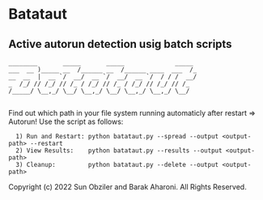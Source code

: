 # Batataut
## Active autorun detection usig batch scripts

```
________       _____       _____              _____ 
___  __ )_____ __  /______ __  /______ ____  ___  /_
__  __  |  __ `/  __/  __ `/  __/  __ `/  / / /  __/
_  /_/ // /_/ // /_ / /_/ // /_ / /_/ // /_/ // /_  
/_____/ \__,_/ \__/ \__,_/ \__/ \__,_/ \__,_/ \__/  
   
``` 
                                                    
Find out which path in your file system running automaticly after restart => Autorun!
Use the script as follows:
```
  1) Run and Restart: python batataut.py --spread --output <output-path> --restart
  2) View Results:    python batataut.py --results --output <output-path> 
  3) Cleanup:         python batataut.py --delete --output <output-path> 

 ```
 
 Copyright (c) 2022 Sun Obziler and Barak Aharoni.  All Rights Reserved.
